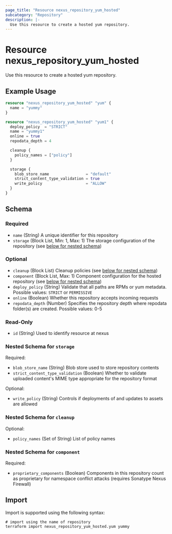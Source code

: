 ```yaml
---
page_title: "Resource nexus_repository_yum_hosted"
subcategory: "Repository"
description: |-
  Use this resource to create a hosted yum repository.
---
```

# Resource nexus_repository_yum_hosted
Use this resource to create a hosted yum repository.
## Example Usage
```terraform
resource "nexus_repository_yum_hosted" "yum" {
  name = "yummy"
}

resource "nexus_repository_yum_hosted" "yum1" {
  deploy_policy  = "STRICT"
  name = "yummy1"
  online = true
  repodata_depth = 4

  cleanup {
    policy_names = ["policy"]
  }

  storage {
    blob_store_name                = "default"
    strict_content_type_validation = true
    write_policy                   = "ALLOW"
  }
}
```
<!-- schema generated by tfplugindocs -->
## Schema

### Required

- `name` (String) A unique identifier for this repository
- `storage` (Block List, Min: 1, Max: 1) The storage configuration of the repository (see [below for nested schema](#nestedblock--storage))

### Optional

- `cleanup` (Block List) Cleanup policies (see [below for nested schema](#nestedblock--cleanup))
- `component` (Block List, Max: 1) Component configuration for the hosted repository (see [below for nested schema](#nestedblock--component))
- `deploy_policy` (String) Validate that all paths are RPMs or yum metadata. Possible values: `STRICT` or `PERMISSIVE`
- `online` (Boolean) Whether this repository accepts incoming requests
- `repodata_depth` (Number) Specifies the repository depth where repodata folder(s) are created. Possible values: 0-5

### Read-Only

- `id` (String) Used to identify resource at nexus

<a id="nestedblock--storage"></a>
### Nested Schema for `storage`

Required:

- `blob_store_name` (String) Blob store used to store repository contents
- `strict_content_type_validation` (Boolean) Whether to validate uploaded content's MIME type appropriate for the repository format

Optional:

- `write_policy` (String) Controls if deployments of and updates to assets are allowed


<a id="nestedblock--cleanup"></a>
### Nested Schema for `cleanup`

Optional:

- `policy_names` (Set of String) List of policy names


<a id="nestedblock--component"></a>
### Nested Schema for `component`

Required:

- `proprietary_components` (Boolean) Components in this repository count as proprietary for namespace conflict attacks (requires Sonatype Nexus Firewall)
## Import
Import is supported using the following syntax:
```shell
# import using the name of repository
terraform import nexus_repository_yum_hosted.yum yummy
```
